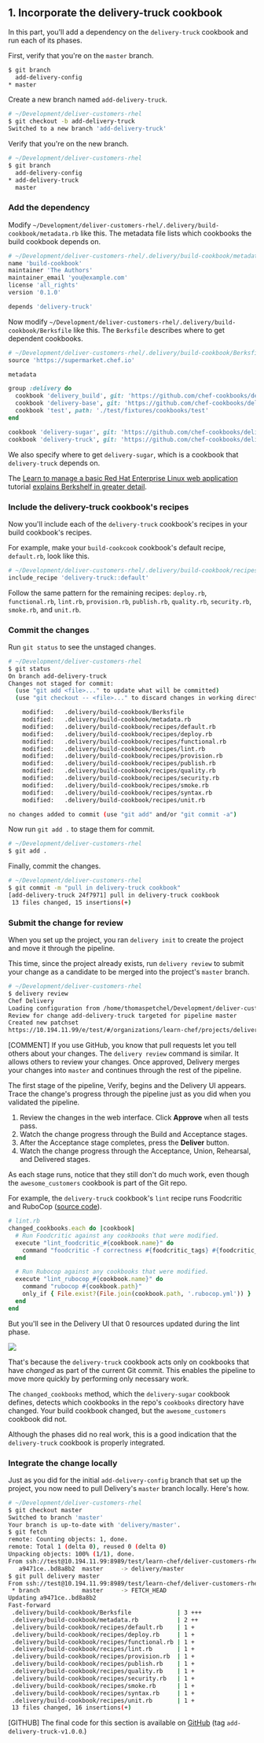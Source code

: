 ## 1. Incorporate the delivery-truck cookbook

In this part, you'll add a dependency on the `delivery-truck` cookbook and run each of its phases.

First, verify that you're on the `master` branch.

```bash
$ git branch
  add-delivery-config
* master
```

Create a new branch named `add-delivery-truck`.

```bash
# ~/Development/deliver-customers-rhel
$ git checkout -b add-delivery-truck
Switched to a new branch 'add-delivery-truck'
```

Verify that you're on the new branch.

```bash
# ~/Development/deliver-customers-rhel
$ git branch
  add-delivery-config
* add-delivery-truck
  master
```

### Add the dependency

Modify <code class="file-path">~/Development/deliver-customers-rhel/.delivery/build-cookbook/metadata.rb</code> like this. The metadata file lists which cookbooks the build cookbook depends on.

```ruby
# ~/Development/deliver-customers-rhel/.delivery/build-cookbook/metadata.rb
name 'build-cookbook'
maintainer 'The Authors'
maintainer_email 'you@example.com'
license 'all_rights'
version '0.1.0'

depends 'delivery-truck'
```

Now modify <code class="file-path">~/Development/deliver-customers-rhel/.delivery/build-cookbook/Berksfile</code> like this. The <code class="file-path">Berksfile</code> describes where to get dependent cookbooks.

```ruby
# ~/Development/deliver-customers-rhel/.delivery/build-cookbook/Berksfile
source 'https://supermarket.chef.io'

metadata

group :delivery do
  cookbook 'delivery_build', git: 'https://github.com/chef-cookbooks/delivery_build'
  cookbook 'delivery-base', git: 'https://github.com/chef-cookbooks/delivery-base'
  cookbook 'test', path: './test/fixtures/cookbooks/test'
end

cookbook 'delivery-sugar', git: 'https://github.com/chef-cookbooks/delivery-sugar'
cookbook 'delivery-truck', git: 'https://github.com/chef-cookbooks/delivery-truck'
```

We also specify where to get `delivery-sugar`, which is a cookbook that `delivery-truck` depends on.

The [Learn to manage a basic Red Hat Enterprise Linux web application](/manage-a-web-app/rhel) tutorial [explains Berkshelf in greater detail](/manage-a-web-app/rhel/apply-and-verify-your-web-server-configuration).

### Include the delivery-truck cookbook's recipes

Now you'll include each of the `delivery-truck` cookbook's recipes in your build cookbook's recipes.

For example, make your `build-cookcook` cookbook's default recipe, <code class="file-path">default.rb</code>, look like this.

```ruby
# ~/Development/deliver-customers-rhel/.delivery/build-cookbook/recipes/default.rb
include_recipe 'delivery-truck::default'
```

Follow the same pattern for the remaining recipes: <code class="file-path">deploy.rb</code>, <code class="file-path">functional.rb</code>, <code class="file-path">lint.rb</code>, <code class="file-path">provision.rb</code>, <code class="file-path">publish.rb</code>, <code class="file-path">quality.rb</code>, <code class="file-path">security.rb</code>, <code class="file-path">smoke.rb</code>, and <code class="file-path">unit.rb</code>.

### Commit the changes

Run `git status` to see the unstaged changes.

```bash
# ~/Development/deliver-customers-rhel
$ git status
On branch add-delivery-truck
Changes not staged for commit:
  (use "git add <file>..." to update what will be committed)
  (use "git checkout -- <file>..." to discard changes in working directory)

	modified:   .delivery/build-cookbook/Berksfile
	modified:   .delivery/build-cookbook/metadata.rb
	modified:   .delivery/build-cookbook/recipes/default.rb
	modified:   .delivery/build-cookbook/recipes/deploy.rb
	modified:   .delivery/build-cookbook/recipes/functional.rb
	modified:   .delivery/build-cookbook/recipes/lint.rb
	modified:   .delivery/build-cookbook/recipes/provision.rb
	modified:   .delivery/build-cookbook/recipes/publish.rb
	modified:   .delivery/build-cookbook/recipes/quality.rb
	modified:   .delivery/build-cookbook/recipes/security.rb
	modified:   .delivery/build-cookbook/recipes/smoke.rb
	modified:   .delivery/build-cookbook/recipes/syntax.rb
	modified:   .delivery/build-cookbook/recipes/unit.rb

no changes added to commit (use "git add" and/or "git commit -a")
```

Now run `git add .` to stage them for commit.

```bash
# ~/Development/deliver-customers-rhel
$ git add .
```

Finally, commit the changes.

```bash
# ~/Development/deliver-customers-rhel
$ git commit -m "pull in delivery-truck cookbook"
[add-delivery-truck 24f7971] pull in delivery-truck cookbook
 13 files changed, 15 insertions(+)
```

### Submit the change for review

When you set up the project, you ran `delivery init` to create the project and move it through the pipeline.

This time, since the project already exists, run `delivery review` to submit your change as a candidate to be merged into the project's `master` branch.

```bash
# ~/Development/deliver-customers-rhel
$ delivery review
Chef Delivery
Loading configuration from /home/thomaspetchel/Development/deliver-customers-rhel
Review for change add-delivery-truck targeted for pipeline master
Created new patchset
https://10.194.11.99/e/test/#/organizations/learn-chef/projects/deliver-customers-rhel/changes/a09401ca-4e39-48e4-96d7-23ed1631f9e0
```

[COMMENT] If you use GitHub, you know that pull requests let you tell others about your changes. The `delivery review` command is similar. It allows others to review your changes. Once approved, Delivery merges your changes into `master` and continues through the rest of the pipeline.

The first stage of the pipeline, Verify, begins and the Delivery UI appears. Trace the change's progress through the pipeline just as you did when you validated the pipeline.

1. Review the changes in the web interface. Click **Approve** when all tests pass.
1. Watch the change progress through the Build and Acceptance stages.
1. After the Acceptance stage completes, press the **Deliver** button.
1. Watch the change progress through the Acceptance, Union, Rehearsal, and Delivered stages.

As each stage runs, notice that they still don't do much work, even though the `awesome_customers` cookbook is part of the Git repo.

For example, the `delivery-truck` cookbook's `lint` recipe runs Foodcritic and RuboCop ([source code](https://github.com/chef-cookbooks/delivery-truck/blob/master/recipes/lint.rb)).

```ruby
# lint.rb
changed_cookbooks.each do |cookbook|
  # Run Foodcritic against any cookbooks that were modified.
  execute "lint_foodcritic_#{cookbook.name}" do
    command "foodcritic -f correctness #{foodcritic_tags} #{foodcritic_excludes} #{cookbook.path}"
  end

  # Run Rubocop against any cookbooks that were modified.
  execute "lint_rubocop_#{cookbook.name}" do
    command "rubocop #{cookbook.path}"
    only_if { File.exist?(File.join(cookbook.path, '.rubocop.yml')) }
  end
end
```

But you'll see in the Delivery UI that 0 resources updated during the lint phase.

![](delivery/lint-no-action.png)

That's because the `delivery-truck` cookbook acts only on cookbooks that have _changed_ as part of the current Git commit. This enables the pipeline to move more quickly by performing only necessary work.

The `changed_cookbooks` method, which the `delivery-sugar` cookbook defines, detects which cookbooks in the repo's <code class="file-path">cookbooks</code> directory have changed. Your build cookbook changed, but the `awesome_customers` cookbook did not.

Although the phases did no real work, this is a good indication that the `delivery-truck` cookbook is properly integrated.

### Integrate the change locally

Just as you did for the initial `add-delivery-config` branch that set up the project, you now need to pull Delivery's `master` branch locally. Here's how.

```bash
# ~/Development/deliver-customers-rhel
$ git checkout master
Switched to branch 'master'
Your branch is up-to-date with 'delivery/master'.
$ git fetch
remote: Counting objects: 1, done.
remote: Total 1 (delta 0), reused 0 (delta 0)
Unpacking objects: 100% (1/1), done.
From ssh://test@10.194.11.99:8989/test/learn-chef/deliver-customers-rhel
   a9471ce..bd8a8b2  master     -> delivery/master
$ git pull delivery master
From ssh://test@10.194.11.99:8989/test/learn-chef/deliver-customers-rhel
 * branch            master     -> FETCH_HEAD
Updating a9471ce..bd8a8b2
Fast-forward
 .delivery/build-cookbook/Berksfile             | 3 +++
 .delivery/build-cookbook/metadata.rb           | 2 ++
 .delivery/build-cookbook/recipes/default.rb    | 1 +
 .delivery/build-cookbook/recipes/deploy.rb     | 1 +
 .delivery/build-cookbook/recipes/functional.rb | 1 +
 .delivery/build-cookbook/recipes/lint.rb       | 1 +
 .delivery/build-cookbook/recipes/provision.rb  | 1 +
 .delivery/build-cookbook/recipes/publish.rb    | 1 +
 .delivery/build-cookbook/recipes/quality.rb    | 1 +
 .delivery/build-cookbook/recipes/security.rb   | 1 +
 .delivery/build-cookbook/recipes/smoke.rb      | 1 +
 .delivery/build-cookbook/recipes/syntax.rb     | 1 +
 .delivery/build-cookbook/recipes/unit.rb       | 1 +
 13 files changed, 16 insertions(+)
```

[GITHUB] The final code for this section is available on [GitHub](https://github.com/learn-chef/deliver-customers-rhel/tree/add-delivery-truck-v1.0.0) (tag `add-delivery-truck-v1.0.0`.)

